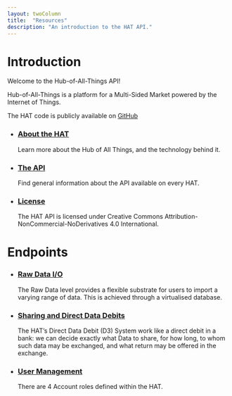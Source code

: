 ```yaml
---
layout: twoColumn
title:  "Resources"
description: "An introduction to the HAT API."
---
```


<h1>Introduction</h1>
<p>Welcome to the Hub-of-All-Things API!</p>

<p>Hub-of-All-Things is a platform for a Multi-Sided Market powered by the Internet of Things.</p>

<p>The HAT code is publicly available on <a href="http://github.com/Hub-of-all-Things/HAT2.0">GitHub</a></p>
<ul class="article-list">
    <li>
        <h3><a href="/documentation/about_the_hat.html">About the HAT</a></h3>
        <p>Learn more about the Hub of All Things, and the technology behind it.</p>
    </li>
    <li>
        <h3><a href="/documentation/the_api.html">The API</a></h3>
        <p>Find general information about the API available on every HAT.</p>
    </li>
    <li>
        <h3><a href="/documentation/license.html">License</a></h3>
        <p>The HAT API is licensed under Creative Commons Attribution-NonCommercial-NoDerivatives 4.0 International.</p>
    </li>
</ul>


<h1>Endpoints</h1>
<ul class="article-list">
    <li>
        <h3><a href="/documentation/raw_data_input_and_output.html">Raw Data I/O</a></h3>
        <p>The Raw Data level provides a flexible substrate for users to import a varying range of data. This is achieved through a virtualised database.</p>
    </li>
    <li>
        <h3><a href="/documentation/sharing_and_direct_data_debits.html">Sharing and Direct Data Debits</a></h3>
        <p>The HAT’s Direct Data Debit (D3) System work like a direct debit in a bank: we can decide exactly what Data to share, for how long, to whom such data may be exchanged, and what return may be offered in the exchange.</p>
    </li>
    <li>
        <h3><a href="/documentation/user_management.html">User Management</a></h3>
        <p>There are 4 Account roles defined within the HAT.</p>
    </li>
</ul>
